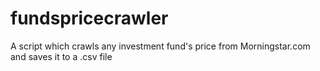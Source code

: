 # fundspricecrawler
A script which crawls any investment fund's price from Morningstar.com and saves it to a .csv file
